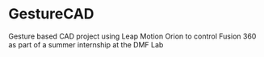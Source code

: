 # GestureCAD
Gesture based CAD project using Leap Motion Orion to control Fusion 360 as part of a summer internship at the DMF Lab
